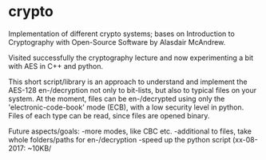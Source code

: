 # crypto

Implementation of different crypto systems; bases on Introduction to Cryptography with Open-Source Software by Alasdair McAndrew.

Visited successfully the cryptography lecture and now experimenting a bit with AES in C++ and python.

This short script/library is an approach to understand and implement the AES-128 en-/decryption not only to bit-lists, but also to typical files on your system.
At the moment, files can be en-/decrypted using only the 'electronic-code-book' mode (ECB), with a low security level in python.
Files of each type can be read, since files are opened binary.

Future aspects/goals:
  -more modes, like CBC etc.
  -additional to files, take whole folders/paths for en-/decryption
  -speed up the python script (xx-08-2017: ~10KB/